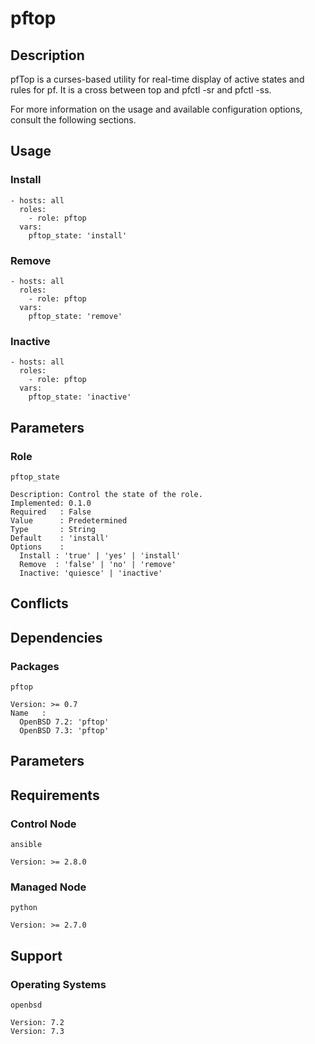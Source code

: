 # pftop

## Description

pfTop is a curses-based utility for real-time display of active states and rules
for pf. It is a cross between top and pfctl -sr and pfctl -ss.

For more information on the usage and available configuration options,
consult the following sections.

## Usage

### Install

```
- hosts: all
  roles:
    - role: pftop
  vars:
    pftop_state: 'install'
```

### Remove

```
- hosts: all
  roles:
    - role: pftop
  vars:
    pftop_state: 'remove'
```

### Inactive

```
- hosts: all
  roles:
    - role: pftop
  vars:
    pftop_state: 'inactive'
```

## Parameters

### Role

`pftop_state`

    Description: Control the state of the role.
    Implemented: 0.1.0
    Required   : False
    Value      : Predetermined
    Type       : String
    Default    : 'install'
    Options    :
      Install : 'true' | 'yes' | 'install'
      Remove  : 'false' | 'no' | 'remove'
      Inactive: 'quiesce' | 'inactive'

## Conflicts

## Dependencies

### Packages

`pftop`

    Version: >= 0.7
    Name   :
      OpenBSD 7.2: 'pftop'
      OpenBSD 7.3: 'pftop'

## Parameters

## Requirements

### Control Node

`ansible`

    Version: >= 2.8.0

### Managed Node

`python`

    Version: >= 2.7.0

## Support

### Operating Systems

`openbsd`

    Version: 7.2
    Version: 7.3
